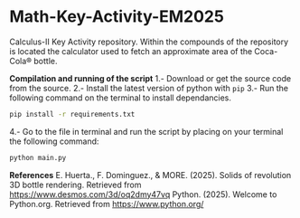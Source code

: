 # Math-Key-Activity-EM2025
Calculus-II Key Activity repository. Within the compounds of the repository is located the calculator used to fetch an approximate area of the Coca-Cola® bottle.

**Compilation and running of the script**
1.- Download or get the source code from the source.
2.- Install the latest version of python with `pip`
3.- Run the following command on the terminal to install dependancies.
```sh
pip install -r requirements.txt
```
4.- Go to the file in terminal and run the script by placing on your terminal the following command:
```sh
python main.py
```

**References**
E. Huerta., F. Dominguez., & MORE. (2025). Solids of revolution 3D bottle rendering. Retrieved from https://www.desmos.com/3d/oq2dmy47vq
Python. (2025). Welcome to Python.org. Retrieved from https://www.python.org/

